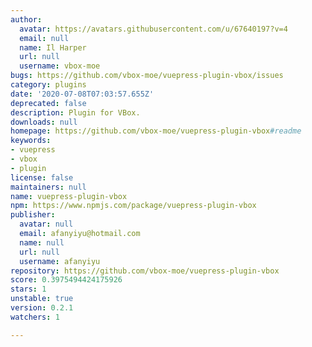 ```yaml
---
author:
  avatar: https://avatars.githubusercontent.com/u/67640197?v=4
  email: null
  name: Il Harper
  url: null
  username: vbox-moe
bugs: https://github.com/vbox-moe/vuepress-plugin-vbox/issues
category: plugins
date: '2020-07-08T07:03:57.655Z'
deprecated: false
description: Plugin for VBox.
downloads: null
homepage: https://github.com/vbox-moe/vuepress-plugin-vbox#readme
keywords:
- vuepress
- vbox
- plugin
license: false
maintainers: null
name: vuepress-plugin-vbox
npm: https://www.npmjs.com/package/vuepress-plugin-vbox
publisher:
  avatar: null
  email: afanyiyu@hotmail.com
  name: null
  url: null
  username: afanyiyu
repository: https://github.com/vbox-moe/vuepress-plugin-vbox
score: 0.3975494424175926
stars: 1
unstable: true
version: 0.2.1
watchers: 1

---
```


